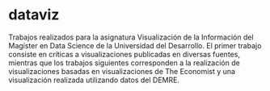 # dataviz
Trabajos realizados para la asignatura Visualización de la Información del Magíster en Data Science de la Universidad del Desarrollo. 
El primer trabajo consiste en críticas a visualizaciones publicadas en diversas fuentes, mientras que los trabajos siguientes corresponden a la realización de visualizaciones basadas en visualizaciones de The Economist y una visualización realizada utilizando datos del DEMRE.
